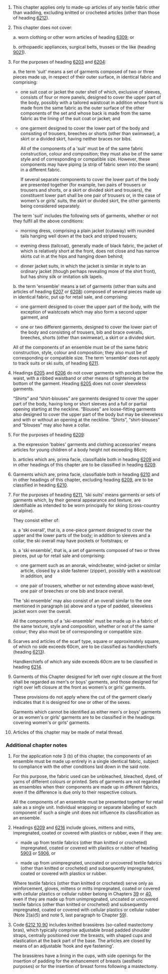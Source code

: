 1. This chapter applies only to made-up articles of any textile fabric other than wadding, excluding knitted or crocheted articles (other than those of heading [6212](/headings/6212)).

2. This chapter does not cover:

    a. worn clothing or other worn articles of heading [6309](/headings/6309); or
    
    b. orthopaedic appliances, surgical belts, trusses or the like (heading [9021](/headings/9021)).

3. For the purposes of heading [6203](/headings/6203) and [6204](/headings/6204):

    a. the term 'suit' means a set of garments composed of two or three pieces made up, in respect of their outer surface, in identical fabric and comprising:
    
    - one suit coat or jacket the outer shell of which, exclusive of sleeves, consists of four or more panels, designed to cover the upper part of the body, possibly with a tailored waistcoat in addition whose front is made from the same fabric as the outer surface of the other components of the set and whose back is made from the same fabric as the lining of the suit coat or jacket; and
    
    - one garment designed to cover the lower part of the body and consisting of trousers, breeches or shorts (other than swimwear), a skirt or a divided skirt, having neither braces nor bibs.
    
        All of the components of a 'suit' must be of the same fabric construction, colour and composition; they must also be of the same style and of corresponding or compatible size. However, these components may have piping (a strip of fabric sewn into the seam) in a different fabric.
        
        If several separate components to cover the lower part of the body are presented together (for example, two pairs of trousers or trousers and shorts, or a skirt or divided skirt and trousers), the constituent lower part shall be one pair of trousers or, in the case of women's or girls' suits, the skirt or divided skirt, the other garments being considered separately.
    
    The term 'suit' includes the following sets of garments, whether or not they fulfil all the above conditions:

    - morning dress, comprising a plain jacket (cutaway) with rounded tails hanging well down at the back and striped trousers;
    
    - evening dress (tailcoat), generally made of black fabric, the jacket of which is relatively short at the front, does not close and has narrow skirts cut in at the hips and hanging down behind;
    
    - dinner jacket suits, in which the jacket is similar in style to an ordinary jacket (though perhaps revealing more of the shirt front), but has shiny silk or imitation silk lapels.
    
    b. the term 'ensemble' means a set of garments (other than suits and articles of heading [6207](/headings/6207) or [6208](/headings/6208)) composed of several pieces made up in identical fabric, put up for retail sale, and comprising:
    
    - one garment designed to cover the upper part of the body, with the exception of waistcoats which may also form a second upper garment, and
    
    - one or two different garments, designed to cover the lower part of the body and consisting of trousers, bib and brace overalls, breeches, shorts (other than swimwear), a skirt or a divided skirt.
    
    All of the components of an ensemble must be of the same fabric construction, style, colour and composition; they also must be of corresponding or compatible size. The term 'ensemble' does not apply to track suits or ski suits, of heading [6211](/headings/6211).

4. Headings [6205](/headings/6205) and [6206](/headings/6206) do not cover garments with pockets below the waist, with a ribbed waistband or other means of tightening at the bottom of the garment. Heading [6205](/headings/6205) does not cover sleeveless garments. 

    “Shirts” and “shirt-blouses” are garments designed to cover the upper part of the body, having long or short sleeves and a full or partial opening starting at the neckline. “Blouses” are loose-fitting garments also designed to cover the upper part of the body but may be sleeveless and with or without an opening at the neckline. “Shirts”, “shirt-blouses” and “blouses” may also have a collar.

5. For the purposes of heading [6209](/headings/6209):

    a. the expression 'babies' garments and clothing accessories' means articles for young children of a body height not exceeding 86cm;
    
    b. articles which are, prima facie, classifiable both in heading [6209](/headings/6209) and in other headings of this chapter are to be classified in heading [6209](/headings/6209).

6. Garments which are, prima facie, classifiable both in heading [6210](/headings/6210) and in other headings of this chapter, excluding heading [6209](/headings/6209), are to be classified in heading [6210](/headings/6210).

7. For the purposes of heading [6211](/headings/6211), 'ski suits' means garments or sets of garments which, by their general appearance and texture, are identifiable as intended to be worn principally for skiing (cross-country or alpine). 

    They consist either of:
    
    a. a 'ski overall', that is, a one-piece garment designed to cover the upper and the lower parts of the body; in addition to sleeves and a collar, the ski overall may have pockets or footstraps; or
    
    b. a 'ski ensemble', that is, a set of garments composed of two or three pieces, put up for retail sale and comprising:
    
    - one garment such as an anorak, windcheater, wind-jacket or similar article, closed by a slide fastener (zipper), possibly with a waistcoat in addition, and
    
    - one pair of trousers, whether or not extending above waist-level, one pair of breeches or one bib and brace overall.
    
    The 'ski ensemble' may also consist of an overall similar to the one mentioned in paragraph (a) above and a type of padded, sleeveless jacket worn over the overall.
    
    All the components of a 'ski-ensemble' must be made up in a fabric of the same texture, style and composition, whether or not of the same colour; they also must be of corresponding or compatible size.

8. Scarves and articles of the scarf type, square or approximately square, of which no side exceeds 60cm, are to be classified as handkerchiefs (heading [6213](/headings/6213)). 

    Handkerchiefs of which any side exceeds 60cm are to be classified in heading [6214](/headings/6214).

9. Garments of this Chapter designed for left over right closure at the front shall be regarded as men's or boys' garments, and those designed for right over left closure at the front as women's or girls' garments.

    These provisions do not apply where the cut of the garment clearly indicates that it is designed for one or other of the sexes.
    
    Garments which cannot be identified as either men's or boys' garments or as women's or girls' garments are to be classified in the headings covering women's or girls' garments.

10. Articles of this chapter may be made of metal thread.

### Additional chapter notes

1. For the application note 3 (b) of this chapter, the components of an ensemble must be made up entirely in a single identical fabric, subject to compliance with the other conditions laid down in the said note.

    For this purpose, the fabric used can be unbleached, bleached, dyed, of yarns of different colours or printed. Sets of garments are not regarded as ensembles when their components are made up in different fabrics, even if the difference is due only to their respective colours.
    
    All the components of an ensemble must be presented together for retail sale as a single unit. Individual wrapping or separate labelling of each component of such a single unit does not influence its classification
as an ensemble.

2. Headings [6209](/headings/6209) and [6216](/headings/6216) include gloves, mittens and mitts, impregnated, coated or covered with plastics or rubber, even if they are:

    - made up from textile fabrics (other than knitted or crocheted) impregnated, coated or covered with plastics or rubber of heading [5903](/headings/5903) or [5906](/headings/5906), or
    
    - made up from unimpregnated, uncoated or uncovered textile fabrics (other than knitted or crocheted) and subsequently impregnated, coated or covered with plastics or rubber.
    
    Where textile fabrics (other than knitted or crocheted) serve only as reinforcement, gloves, mittens or mitts impregnated, coated or covered with cellular plastics or cellular rubber belong in Chapters [39](/chapters/39) or [40](/chapters/40), even if they are made up from unimpregnated, uncoated or uncovered textile fabrics (other than knitted or crocheted) and subsequently impregnated, coated or covered with cellular plastics or cellular rubber (Note 2(a)(5) and note 5, last paragraph to Chapter [59](/chapters/59)).

3. Code [6212 10 90](/subheadings/6212109000-80) includes knitted brassières (so-called mastectomy bras), which typically comprise adjustable broad padded shoulder straps, centrally positioned over the breasts, with shaped cups and elastication at the back part of the base. The articles are closed by means of an adjustable ‘hook and eye fastening’.

    The brassières have a lining in the cups, with side openings for the insertion of padding for the enhancement of breasts (aesthetic purposes) or for the insertion of breast forms following a mastectomy. 
